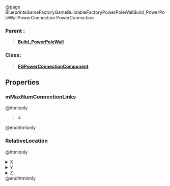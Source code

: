 @page BlueprintsGameFactoryGameBuildableFactoryPowerPoleWallBuild_PowerPoleWallPowerConnection PowerConnection
### Parent :
<b><a href="_blueprints_game_factory_game_buildable_factory_power_pole_wall_build__power_pole_wall.html"><blockquote>Build_PowerPoleWall</blockquote></a></b>
### Class:
<b><a href="_class_script_f_g_power_connection_component.html"><blockquote>FGPowerConnectionComponent</blockquote></a></b>
## Properties
### mMaxNumConnectionLinks
@htmlonly
<blockquote>4</blockquote>
@endhtmlonly

### RelativeLocation
@htmlonly
<details>
 <summary>X</summary>
<blockquote>80</blockquote>
</details>
<details>
 <summary>Y</summary>
<blockquote>0</blockquote>
</details>
<details>
 <summary>Z</summary>
<blockquote>0</blockquote>
</details>
@endhtmlonly

